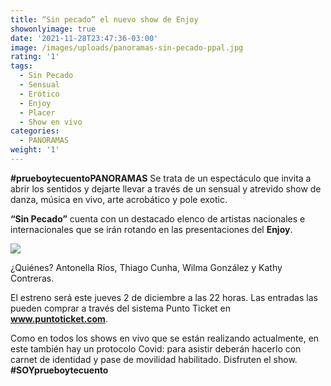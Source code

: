```yaml
---
title: “Sin pecado” el nuevo show de Enjoy
showonlyimage: true
date: '2021-11-28T23:47:36-03:00'
image: /images/uploads/panoramas-sin-pecado-ppal.jpg
rating: '1'
tags:
  - Sin Pecado
  - Sensual
  - Erótico
  - Enjoy
  - Placer
  - Show en vivo
categories:
  - PANORAMAS
weight: '1'
---
```

**\#prueboytecuentoPANORAMAS** Se trata de un espectáculo que invita a abrir los sentidos y dejarte llevar a través de un sensual y atrevido show de danza, música en vivo, arte acrobático y pole exotic.

<!--more-->

**“Sin Pecado”** cuenta con un destacado elenco de artistas nacionales e internacionales que se irán rotando en las presentaciones del **Enjoy**. 



![](/images/uploads/panoramas-sin-pecado-ppal.jpg)

¿Quiénes? Antonella Ríos, Thiago Cunha, Wilma González y Kathy Contreras. 

  

El estreno será este jueves 2 de diciembre a las 22 horas. Las entradas las pueden comprar a través del sistema Punto Ticket en **www.puntoticket.com**.



Como en todos los shows en vivo que se están realizando actualmente, en este también hay un protocolo Covid: para asistir deberán hacerlo con carnet de identidad y pase de movilidad habilitado. Disfruten el show. **\#SOYprueboytecuento**
